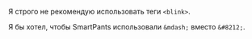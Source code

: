 Я строго не рекомендую использовать теги `<blink>`.

Я бы хотел, чтобы SmartPants использовали `&mdash;`
вместо `&#8212;`.